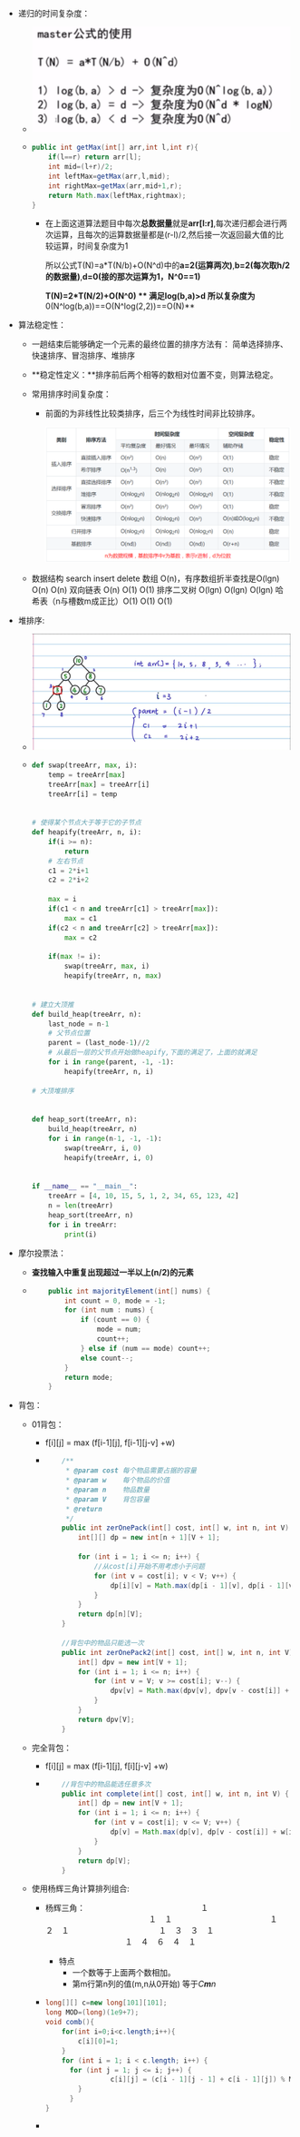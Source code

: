 + 递归的时间复杂度：

  + ![image-20191219120547266](../../images/image-20191219120547266.png)

  + ```java
    public int getMax(int[] arr,int l,int r){
        if(l==r) return arr[l];
        int mid=(l+r)/2;
    	int leftMax=getMax(arr,l,mid);
        int rightMax=getMax(arr,mid+1,r);
        return Math.max(leftMax,rightmax);
    }
    ```

    + 在上面这道算法题目中每次**总数据量**就是**arr[l:r]**,每次递归都会进行两次运算，且每次的运算数据量都是(r-l)/2,然后接一次返回最大值的比较运算，时间复杂度为1

      所以公式T(N)=a*T(N/b)+O(N^d)中的**a=2(运算两次)**,**b=2(每次取h/2的数据量)**,**d=0(接的那次运算为1，N^0==1)**

      **T(N)=2*T(N/2)+O(N^0) ** 满足log(b,a)>d 所以复杂度为**0(N^log(b,a))==O(N^log(2,2))==O(N)**

+ 算法稳定性：

  + 一趟结束后能够确定一个元素的最终位置的排序方法有： 简单选择排序、快速排序、冒泡排序、堆排序

  + **稳定性定义：**排序前后两个相等的数相对位置不变，则算法稳定。

  + 常用排序时间复杂度：

    + 前面的为非线性比较类排序，后三个为线性时间非比较排序。

      ![1567996555878](../../images/1567996555878.png)

  

  + 数据结构                   search                                                      insert                        delete
    数组               O(n)，有序数组折半查找是O(lgn)                     O(n)                          O(n)
    双向链表                   O(n)                                                           O(1)                          O(1)
    排序二叉树              O(lgn)                                                         O(lgn)                       O(lgn)
    哈希表（n与槽数m成正比）O(1)                                             O(1)                           O(1)

+ 堆排序:

  + ![image-20191221101640105](../../images/image-20191221101640105.png)

  + ```python
    def swap(treeArr, max, i):
        temp = treeArr[max]
        treeArr[max] = treeArr[i]
        treeArr[i] = temp
    
    
    # 使得某个节点大于等于它的子节点
    def heapify(treeArr, n, i):
        if(i >= n):
            return
        # 左右节点
        c1 = 2*i+1
        c2 = 2*i+2
    
        max = i
        if(c1 < n and treeArr[c1] > treeArr[max]):
            max = c1
        if(c2 < n and treeArr[c2] > treeArr[max]):
            max = c2
    
        if(max != i):
            swap(treeArr, max, i)
            heapify(treeArr, n, max)
    
    
    # 建立大顶推
    def build_heap(treeArr, n):
        last_node = n-1
        # 父节点位置
        parent = (last_node-1)//2
        # 从最后一层的父节点开始做heapify,下面的满足了，上面的就满足
        for i in range(parent, -1, -1):
            heapify(treeArr, n, i)
    
    # 大顶堆排序
    
    
    def heap_sort(treeArr, n):
        build_heap(treeArr, n)
        for i in range(n-1, -1, -1):
            swap(treeArr, i, 0)
            heapify(treeArr, i, 0)
    
    
    if __name__ == "__main__":
        treeArr = [4, 10, 15, 5, 1, 2, 34, 65, 123, 42]
        n = len(treeArr)
        heap_sort(treeArr, n)
        for i in treeArr:
            print(i)
    
    ```

    

+ 摩尔投票法：

  +  **查找输入中重复出现超过一半以上(n/2)的元素** 

  + ```java
        public int majorityElement(int[] nums) {
            int count = 0, mode = -1;
            for (int num : nums) {
                if (count == 0) {
                    mode = num;
                    count++;
                } else if (num == mode) count++;
                else count--;
            }
            return mode;
        }
    ```

+ 背包：

  + 01背包：

    + f\[i][j] = max (f\[i-1][j], f\[i-1][j-v] +w)

    + ```java
          /**
           * @param cost 每个物品需要占据的容量
           * @param w    每个物品的价值
           * @param n    物品数量
           * @param V    背包容量
           * @return
           */
          public int zerOnePack(int[] cost, int[] w, int n, int V) {
              int[][] dp = new int[n + 1][V + 1];
      
              for (int i = 1; i <= n; i++) {
                  //从cost[i]开始不用考虑小于问题
                  for (int v = cost[i]; v < V; v++) {
                      dp[i][v] = Math.max(dp[i - 1][v], dp[i - 1][v - cost[i]] + w[i]);
                  }
              }
              return dp[n][V];
          }
      
          //背包中的物品只能选一次
          public int zerOnePack2(int[] cost, int[] w, int n, int V) {
              int[] dpv = new int[V + 1];
              for (int i = 1; i <= n; i++) {
                  for (int v = V; v >= cost[i]; v--) {
                      dpv[v] = Math.max(dpv[v], dpv[v - cost[i]] + w[i]);
                  }
              }
              return dpv[V];
          }
      ```

  + 完全背包：

    + f\[i][j] = max (f\[i-1][j], f\[i][j-v] +w)

    + ```java
          //背包中的物品能选任意多次
          public int complete(int[] cost, int[] w, int n, int V) {
              int[] dp = new int[V + 1];
              for (int i = 1; i <= n; i++) {
                  for (int v = cost[i]; v <= V; v++) {
                      dp[v] = Math.max(dp[v], dp[v - cost[i]] + w[i]);
                  }
              }
              return dp[V];
          }
      ```

  + 使用杨辉三角计算排列组合:
  
    + 杨辉三角：
      　　　　　　　　　　　　　　										１
        　　　　　　　　　　　　　１　１
        　　　　　　　　　　　　１　２　１
        　　　　　　　　　　　１　３　３　１
        　　　　　　　　　　１　４　６　４　１
      + 特点
        + 一个数等于上面两个数相加。
        + 第m行第n列的值(m,n从0开始) 等于*C**m**n*
  
    + ```java
      long[][] c=new long[101][101];
      long MOD=(long)(1e9+7);
      void comb(){
          for(int i=0;i<c.length;i++){
              c[i][0]=1;
          }
          for (int i = 1; i < c.length; i++) {
          	for (int j = 1; j <= i; j++) {
                      c[i][j] = (c[i - 1][j - 1] + c[i - 1][j]) % MOD;
              }
         	}
      }
      ```
  
    + 